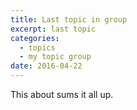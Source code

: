```yaml
---
title: Last topic in group
excerpt: last topic
categories:
  - topics
  - my topic group
date: 2016-04-22
---
```


This about sums it all up.
